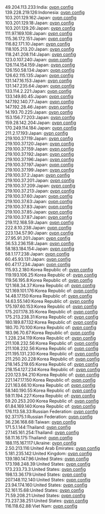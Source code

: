 49.204.113.233:India: [ovpn config](vpn/49_204_113_233.ovpn)  
139.228.219.126:Indonesia: [ovpn config](vpn/139_228_219_126.ovpn)  
103.201.129.162:Japan: [ovpn config](vpn/103_201_129_162.ovpn)  
103.201.129.18:Japan: [ovpn config](vpn/103_201_129_18.ovpn)  
103.201.129.26:Japan: [ovpn config](vpn/103_201_129_26.ovpn)  
111.97.169.108:Japan: [ovpn config](vpn/111_97_169_108.ovpn)  
115.36.172.151:Japan: [ovpn config](vpn/115_36_172_151.ovpn)  
116.82.171.10:Japan: [ovpn config](vpn/116_82_171_10.ovpn)  
118.105.213.20:Japan: [ovpn config](vpn/118_105_213_20.ovpn)  
118.241.208.114:Japan: [ovpn config](vpn/118_241_208_114.ovpn)  
123.0.107.240:Japan: [ovpn config](vpn/123_0_107_240.ovpn)  
126.114.154.159:Japan: [ovpn config](vpn/126_114_154_159.ovpn)  
126.150.58.134:Japan: [ovpn config](vpn/126_150_58_134.ovpn)  
126.62.115.135:Japan: [ovpn config](vpn/126_62_115_135.ovpn)  
131.147.16.153:Japan: [ovpn config](vpn/131_147_16_153.ovpn)  
131.147.235.64:Japan: [ovpn config](vpn/131_147_235_64.ovpn)  
133.114.2.221:Japan: [ovpn config](vpn/133_114_2_221.ovpn)  
133.149.80.45:Japan: [ovpn config](vpn/133_149_80_45.ovpn)  
147.192.140.77:Japan: [ovpn config](vpn/147_192_140_77.ovpn)  
147.192.28.46:Japan: [ovpn config](vpn/147_192_28_46.ovpn)  
14.193.70.225:Japan: [ovpn config](vpn/14_193_70_225.ovpn)  
153.156.77.203:Japan: [ovpn config](vpn/153_156_77_203.ovpn)  
159.28.142.204:Japan: [ovpn config](vpn/159_28_142_204.ovpn)  
170.249.114.184:Japan: [ovpn config](vpn/170_249_114_184.ovpn)  
211.2.17.193:Japan: [ovpn config](vpn/211_2_17_193.ovpn)  
219.100.37.119:Japan: [ovpn config](vpn/219_100_37_119.ovpn)  
219.100.37.120:Japan: [ovpn config](vpn/219_100_37_120.ovpn)  
219.100.37.159:Japan: [ovpn config](vpn/219_100_37_159.ovpn)  
219.100.37.192:Japan: [ovpn config](vpn/219_100_37_192.ovpn)  
219.100.37.196:Japan: [ovpn config](vpn/219_100_37_196.ovpn)  
219.100.37.197:Japan: [ovpn config](vpn/219_100_37_197.ovpn)  
219.100.37.199:Japan: [ovpn config](vpn/219_100_37_199.ovpn)  
219.100.37.2:Japan: [ovpn config](vpn/219_100_37_2.ovpn)  
219.100.37.201:Japan: [ovpn config](vpn/219_100_37_201.ovpn)  
219.100.37.209:Japan: [ovpn config](vpn/219_100_37_209.ovpn)  
219.100.37.213:Japan: [ovpn config](vpn/219_100_37_213.ovpn)  
219.100.37.60:Japan: [ovpn config](vpn/219_100_37_60.ovpn)  
219.100.37.63:Japan: [ovpn config](vpn/219_100_37_63.ovpn)  
219.100.37.83:Japan: [ovpn config](vpn/219_100_37_83.ovpn)  
219.100.37.85:Japan: [ovpn config](vpn/219_100_37_85.ovpn)  
219.100.37.87:Japan: [ovpn config](vpn/219_100_37_87.ovpn)  
219.112.168.59:Japan: [ovpn config](vpn/219_112_168_59.ovpn)  
222.8.10.238:Japan: [ovpn config](vpn/222_8_10_238.ovpn)  
223.134.57.90:Japan: [ovpn config](vpn/223_134_57_90.ovpn)  
27.95.91.201:Japan: [ovpn config](vpn/27_95_91_201.ovpn)  
36.53.236.158:Japan: [ovpn config](vpn/36_53_236_158.ovpn)  
58.183.184.154:Japan: [ovpn config](vpn/58_183_184_154.ovpn)  
58.1.177.238:Japan: [ovpn config](vpn/58_1_177_238.ovpn)  
60.45.93.131:Japan: [ovpn config](vpn/60_45_93_131.ovpn)  
60.47.17.234:Japan: [ovpn config](vpn/60_47_17_234.ovpn)  
115.93.2.180:Korea Republic of: [ovpn config](vpn/115_93_2_180.ovpn)  
119.193.106.25:Korea Republic of: [ovpn config](vpn/119_193_106_25.ovpn)  
119.56.195.8:Korea Republic of: [ovpn config](vpn/119_56_195_8.ovpn)  
121.168.34.37:Korea Republic of: [ovpn config](vpn/121_168_34_37.ovpn)  
121.169.101.176:Korea Republic of: [ovpn config](vpn/121_169_101_176.ovpn)  
14.48.17.150:Korea Republic of: [ovpn config](vpn/14_48_17_150.ovpn)  
14.63.55.140:Korea Republic of: [ovpn config](vpn/14_63_55_140.ovpn)  
175.197.60.153:Korea Republic of: [ovpn config](vpn/175_197_60_153.ovpn)  
175.207.178.35:Korea Republic of: [ovpn config](vpn/175_207_178_35.ovpn)  
175.213.238.31:Korea Republic of: [ovpn config](vpn/175_213_238_31.ovpn)  
180.189.87.132:Korea Republic of: [ovpn config](vpn/180_189_87_132.ovpn)  
180.70.70.100:Korea Republic of: [ovpn config](vpn/180_70_70_100.ovpn)  
183.96.70.67:Korea Republic of: [ovpn config](vpn/183_96_70_67.ovpn)  
1.228.234.119:Korea Republic of: [ovpn config](vpn/1_228_234_119.ovpn)  
211.108.232.56:Korea Republic of: [ovpn config](vpn/211_108_232_56.ovpn)  
211.108.232.56:Korea Republic of: [ovpn config](vpn/211_108_232_56.ovpn)  
211.195.131.230:Korea Republic of: [ovpn config](vpn/211_195_131_230.ovpn)  
211.250.20.228:Korea Republic of: [ovpn config](vpn/211_250_20_228.ovpn)  
218.145.219.65:Korea Republic of: [ovpn config](vpn/218_145_219_65.ovpn)  
218.154.127.234:Korea Republic of: [ovpn config](vpn/218_154_127_234.ovpn)  
220.123.94.210:Korea Republic of: [ovpn config](vpn/220_123_94_210.ovpn)  
221.147.17.150:Korea Republic of: [ovpn config](vpn/221_147_17_150.ovpn)  
221.163.66.10:Korea Republic of: [ovpn config](vpn/221_163_66_10.ovpn)  
58.140.190.55:Korea Republic of: [ovpn config](vpn/58_140_190_55.ovpn)  
59.11.194.227:Korea Republic of: [ovpn config](vpn/59_11_194_227.ovpn)  
59.20.253.200:Korea Republic of: [ovpn config](vpn/59_20_253_200.ovpn)  
61.84.169.140:Korea Republic of: [ovpn config](vpn/61_84_169_140.ovpn)  
176.113.58.33:Russian Federation: [ovpn config](vpn/176_113_58_33.ovpn)  
92.37.175.1:Russian Federation: [ovpn config](vpn/92_37_175_1.ovpn)  
36.236.168.68:Taiwan: [ovpn config](vpn/36_236_168_68.ovpn)  
171.5.1.144:Thailand: [ovpn config](vpn/171_5_1_144.ovpn)  
27.145.161.254:Thailand: [ovpn config](vpn/27_145_161_254.ovpn)  
58.11.16.175:Thailand: [ovpn config](vpn/58_11_16_175.ovpn)  
188.115.167.117:Ukraine: [ovpn config](vpn/188_115_167_117.ovpn)  
2.50.213.116:United Arab Emirates: [ovpn config](vpn/2_50_213_116.ovpn)  
5.181.235.142:United Kingdom: [ovpn config](vpn/5_181_235_142.ovpn)  
139.180.147.96:United States: [ovpn config](vpn/139_180_147_96.ovpn)  
173.198.248.39:United States: [ovpn config](vpn/173_198_248_39.ovpn)  
173.233.73.3:United States: [ovpn config](vpn/173_233_73_3.ovpn)  
198.13.36.179:United States: [ovpn config](vpn/198_13_36_179.ovpn)  
207.148.112.140:United States: [ovpn config](vpn/207_148_112_140.ovpn)  
23.94.174.160:United States: [ovpn config](vpn/23_94_174_160.ovpn)  
52.161.15.68:United States: [ovpn config](vpn/52_161_15_68.ovpn)  
71.59.208.21:United States: [ovpn config](vpn/71_59_208_21.ovpn)  
73.237.38.251:United States: [ovpn config](vpn/73_237_38_251.ovpn)  
116.118.62.88:Viet Nam: [ovpn config](vpn/116_118_62_88.ovpn)  
